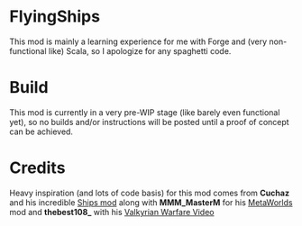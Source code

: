 # FlyingShips
This mod is mainly a learning experience for me with Forge and (very non-functional like) Scala, so I apologize for any spaghetti code.

# Build
This mod is currently in a very pre-WIP stage (like barely even functional yet), so no builds and/or instructions will be posted until a proof of concept can be achieved.

# Credits
Heavy inspiration (and lots of code basis) for this mod comes from <b>Cuchaz</b> and his incredible [Ships mod](https://www.cuchazinteractive.com/ships/) along with <b>MMM_MasterM</b> for his [MetaWorlds](http://www.minecraftforum.net/forums/mapping-and-modding/minecraft-mods/1291311-metaworlds-mod-v0-995-fly-working-worlds-around) mod and <b>thebest108_</b> with his [Valkyrian Warfare Video](https://www.youtube.com/watch?v=WTWAMOpxVVY&feature=youtu.be)
